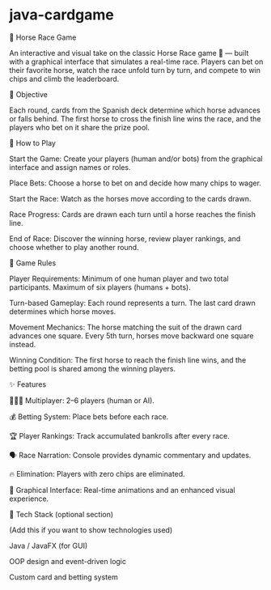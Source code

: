 # java-cardgame

🐎 Horse Race Game

An interactive and visual take on the classic Horse Race game 🎴 — built with a graphical interface that simulates a real-time race.
Players can bet on their favorite horse, watch the race unfold turn by turn, and compete to win chips and climb the leaderboard.

🏅 Objective

Each round, cards from the Spanish deck determine which horse advances or falls behind.
The first horse to cross the finish line wins the race, and the players who bet on it share the prize pool.

🚀 How to Play

Start the Game:
Create your players (human and/or bots) from the graphical interface and assign names or roles.

Place Bets:
Choose a horse to bet on and decide how many chips to wager.

Start the Race:
Watch as the horses move according to the cards drawn.

Race Progress:
Cards are drawn each turn until a horse reaches the finish line.

End of Race:
Discover the winning horse, review player rankings, and choose whether to play another round.

📝 Game Rules

Player Requirements:
Minimum of one human player and two total participants.
Maximum of six players (humans + bots).

Turn-based Gameplay:
Each round represents a turn. The last card drawn determines which horse moves.

Movement Mechanics:
The horse matching the suit of the drawn card advances one square.
Every 5th turn, horses move backward one square instead.

Winning Condition:
The first horse to reach the finish line wins, and the betting pool is shared among the winning players.

✨ Features

🧑‍🤝‍🧑 Multiplayer: 2–6 players (human or AI).

💰 Betting System: Place bets before each race.

🏆 Player Rankings: Track accumulated bankrolls after every race.

🗣️ Race Narration: Console provides dynamic commentary and updates.

🔥 Elimination: Players with zero chips are eliminated.

🎨 Graphical Interface: Real-time animations and an enhanced visual experience.

🧩 Tech Stack (optional section)

(Add this if you want to show technologies used)

Java / JavaFX (for GUI)

OOP design and event-driven logic

Custom card and betting system
